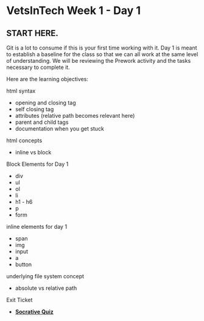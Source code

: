 # VetsInTech Week 1 - Day 1

## START HERE.

Git is a lot to consume if this is your first time working with it. Day 1 is meant to establish
a baseline for the class so that we can all work at the same level of understanding. We will be reviewing the Prework activity and the tasks necessary to complete it.

Here are the learning objectives:

html syntax
 - opening and closing tag
 - self closing tag
 - attributes (relative path becomes relevant here)
 - parent and child tags
 - documentation when you get stuck
 
html concepts
- inline vs block

Block Elements for Day 1
 - div
 - ul
 - ol
 - li
 - h1 - h6
 - p
 - form

inline elements for day 1
 - span
 - img
 - input
 - a
 - button
 
underlying file system concept
 - absolute vs relative path

Exit Ticket
 - **[Socrative Quiz](https://b.socrative.com/login/student/?feature=embed)** 
